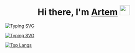 <h1 align="center">Hi there, I'm <a href="https://instagram.com/tema.titov/" target="_blank">Artem</a> 
<img src="https://github.com/blackcater/blackcater/raw/main/images/Hi.gif" height="32"/></h1>

<a href="https://git.io/typing-svg"><img src="https://readme-typing-svg.herokuapp.com?font=Fira+Code&pause=1000&color=F79A0F&center=true&vCenter=true&multiline=true&width=435&lines=Computer+science+student" alt="Typing SVG" /></a>

<a href="https://git.io/typing-svg"><img src="https://readme-typing-svg.herokuapp.com?font=Fira+Code&pause=1000&color=14A4F7&center=true&vCenter=true&width=435&lines=Murmansk%2C+Russia" alt="Typing SVG" /></a>

[![Top Langs](https://github-readme-stats.vercel.app/api/top-langs/?username=ArtemEvgTitov&layout=compact)](https://github.com/anuraghazra/github-readme-stats)

<!--
**ArtemEvgTitov/ArtemEvgTitov** is a ✨ _special_ ✨ repository because its `README.md` (this file) appears on your GitHub profile.

Here are some ideas to get you started:

- 🔭 I’m currently working on ...
- 🌱 I’m currently learning ...
- 👯 I’m looking to collaborate on ...
- 🤔 I’m looking for help with ...
- 💬 Ask me about ...
- 📫 How to reach me: ...
- 😄 Pronouns: ...
- ⚡ Fun fact: ...
-->
